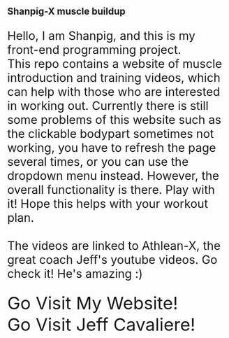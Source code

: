 <h2>Shanpig-X muscle buildup</h2>
<p style="font-size:20pt">Hello, I am Shanpig, and this is my front-end programming project.<br>
This repo contains a website of muscle introduction and training videos, which can help with those who are interested in working out. Currently there is still some problems of this website such as the clickable bodypart sometimes not working, you have to refresh the page several times, or you can use the dropdown menu instead. However, the overall functionality is there. Play with it! Hope this helps with your workout plan.<br><br>  
The videos are linked to Athlean-X, the great coach Jeff's youtube videos. Go check it! He's amazing :)<br></p>


<a href="https://shanpig.github.io/front_end_programming/shanpigX_muscle_buildup/index.html" style="font-size:30pt; text-decoration:none">Go Visit My Website!</a><br>
<a href="https://athleanx.com/the-coach" style="font-size:30pt; text-decoration:none">Go Visit Jeff Cavaliere!</a>
